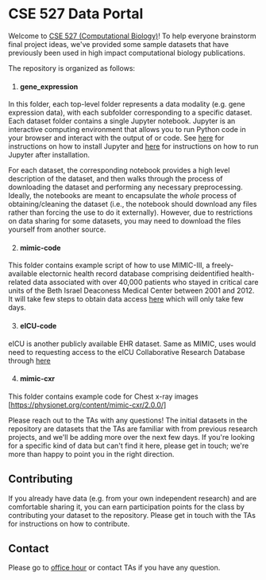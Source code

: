 # CSE 527 Data Portal

Welcome to [CSE 527 (Computational Biology)](https://sites.google.com/cs.washington.edu/cse527/home)! To help everyone
brainstorm final project ideas, we've provided some sample
datasets that have previously been used in high impact
computational biology publications.

The repository is organized as follows: 

1. #### gene_expression

In this folder, each top-level folder represents a data modality (e.g. gene expression data), with each
subfolder corresponding to a specific dataset. Each dataset folder 
contains a single Jupyter notebook. Jupyter is an interactive computing
environment that allows you to run Python code in your browser and interact
with the output of or code. See [here](https://jupyter.org/install.html) for
instructions on how to install Jupyter and [here](https://jupyterlab.readthedocs.io/en/stable/getting_started/starting.html)
for instructions on how to run Jupyter after installation.

For each dataset, the corresponding notebook provides a high
level description of the dataset, and then walks through the process
of downloading the dataset and performing any necessary preprocessing.
Ideally, the notebooks are meant to encapsulate the _whole_ process of
obtaining/cleaning the dataset (i.e., the notebook should download
any files rather than forcing the use to do it externally). However, due to
restrictions on data sharing for some datasets, you may need to download the
files yourself from another source.

2. #### mimic-code

This folder contains example script of how to use MIMIC-III, a freely-available electornic health record database comprising deidentified health-related data associated with over 40,000 patients who stayed in critical care units of the Beth Israel Deaconess Medical Center between 2001 and 2012. It will take few steps to obtain data access [here](https://mimic.mit.edu/docs/gettingstarted/) which will only take few days. 


3. #### eICU-code

eICU is another publicly available EHR dataset. Same as MIMIC, uses would need to requesting access to the eICU Collaborative Research Database through [here](https://eicu-crd.mit.edu/gettingstarted/access/)

4. #### mimic-cxr 

This folder contains example code for Chest x-ray images [https://physionet.org/content/mimic-cxr/2.0.0/]

Please reach out to the TAs with any questions! The initial datasets in the repository
are datasets that the TAs are familiar with from previous research projects, and we'll
be adding more over the next few days. If you're looking for a specific kind of data
but can't find it here, please get in touch; we're more than happy to point you in the
right direction.

## Contributing

If you already have data (e.g. from your own independent research) and are comfortable sharing
it, you can earn participation points for the class by contributing your dataset to the repository.
Please get in touch with the TAs for instructions on how to contribute.

## Contact

Please go to [office hour](https://sites.google.com/cs.washington.edu/cse527/teaching-team) or contact TAs if you have any question. 